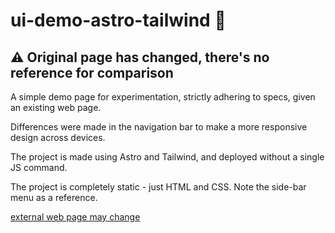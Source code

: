 # ui-demo-astro-tailwind 🚀

## ⚠️ Original page has changed, there's no reference for comparison

A simple demo page for experimentation, strictly adhering to specs, given an existing web page.

Differences were made in the navigation bar to make a more responsive design across devices.

The project is made using Astro and Tailwind, and deployed without a single JS command.

The project is completely static - just HTML and CSS. Note the side-bar menu as a reference.

[external web page may change](https://www.civi.co.il/contact)
